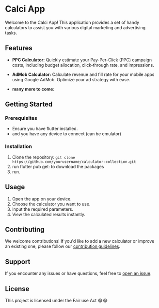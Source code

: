 # Calci App

Welcome to the Calci App! This application provides a set of handy calculators to assist you with various digital marketing and advertising tasks.

## Features

- **PPC Calculator:** Quickly estimate your Pay-Per-Click (PPC) campaign costs, including budget allocation, click-through rate, and impressions.

- **AdMob Calculator:** Calculate revenue and fill rate for your mobile apps using Google AdMob. Optimize your ad strategy with ease.

- **many more to come:** 

## Getting Started

### Prerequisites

- Ensure you have flutter installed.
- and you have any device to connect (can be emulator)

### Installation

1. Clone the repository: `git clone https://github.com/yourusername/calculator-collection.git`
2. run flutter pub get: to download the packages
3. run.
   
## Usage

1. Open the app on your device.
2. Choose the calculator you want to use.
3. Input the required parameters.
4. View the calculated results instantly.


## Contributing

We welcome contributions! If you'd like to add a new calculator or improve an existing one, please follow our [contribution guidelines](CONTRIBUTING.md).

## Support

If you encounter any issues or have questions, feel free to [open an issue](https://github.com/Webtonics/Calci/issues).

## License

This project is licensed under the Fair use Act 😂😂

